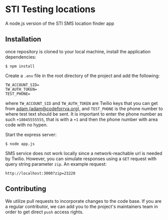# STI Testing locations
A node.js version of the STI SMS location finder app

## Installation

once repository is cloned to your local machine, install the application dependencies:

    $ npm install

Create a `.env` file in the root directory of the project and add the following:

    TW_ACCOUNT_SID=
    TW_AUTH_TOKEN=
    TEST_PHONE=

where `TW_ACCOUNT_SID` and `TW_AUTH_TOKEN` are Twilio keys that you can get from [adam (adam@codeforrva.org)]('mailto:adam@codeforrva.org'), and `TEST_PHONE` is the phone number to where test text should be sent.  It is important to enter the phone number as such `+18045555555`, that is with a `+1` and then the phone number with area code with no hypen.

Start the express server:

    $ node app.js

SMS service does not work locally since a network-reachable url is needed by Twilio.  However, you can simulate responses using a `GET` request with query string parameter `zip`. An example request:

    http://localhost:3000?zip=23220


## Contributing

We utilize pull requests to incorporate changes to the code base. If you are a regular contributor, we can add you to the project's maintainers team in order to get direct `push` access rights.
